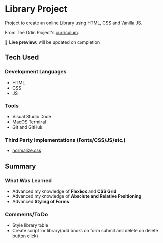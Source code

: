 # Library Project

Project to create an online Library using HTML, CSS and Vanilla JS.

From The Odin Project's [curriculum](https://www.theodinproject.com/lessons/node-path-javascript-library).

🔗 **Live preview:** will be updated on completion

## Tech Used 

### Development Languages

* HTML
* CSS
* JS

### Tools

* Visual Studio Code
* MacOS Terminal
* Git and GitHub

### Third Party Implementations (Fonts/CSS/JS/etc.)

* [normalize.css](https://necolas.github.io/normalize.css/)

## Summary

### What Was Learned

* Advanced my knowledge of **Flexbox** and **CSS Grid**
* Advanced my knowledge of **Absolute and Relative Positioning**
* Advanced **Styling of Forms**

### Comments/To Do

* Style library table
* Create script for library(add books on form submit and delete on delete button click)
